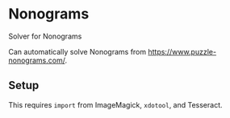 # Nonograms
Solver for Nonograms

Can automatically solve Nonograms from https://www.puzzle-nonograms.com/.

## Setup
This requires `import` from ImageMagick, `xdotool`, and Tesseract.